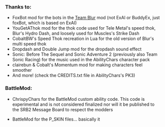 ### Thanks to:
- FoxBot mod for the bots in the [Team Blur](https://github.com/A-Star100/srb2-mods/tree/main/Character%20Packs/VCL_AbilityPack#team-blur-experimental) mod (not ExAI or BuddyEx, just foxBot, which is based on ExAI)
- YouGetAThok mod for the thok code used for Tele Metal's speed thok, Blur's Hydro Dash, and loosely used for Muscles's Strike Dash
- CobaltBW's Speed Thok recreation in Lua for the old version of Blur's multi speed thok
- Dropdash and Double Jump mod for the dropdash sound effect
- Sonic: Before The Sequel and Sonic Adventure 2 (previously also Team Sonic Racing) for the music used in the AbilityChars character pack
- clairebun & Cobalt's Momentum mod for making characters feel smoother
- And more! (check the CREDITS.txt file in AbilityChars's PK3)

### BattleMod:
- ChrispyChars for the BattleMod custom ability code. This code is experimental and is not considered finalized nor will it be published
  to the SRB2 Message Board to respect the modders

- BattleMod for the P_SKIN files... basically it
  
